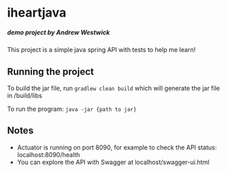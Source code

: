# iheartjava

##### demo project by Andrew Westwick

This project is a simple java spring API with tests to help me learn!

## Running the project

To build the jar file, run `gradlew clean build` which will generate the jar file in /build/libs

To run the program: `java -jar {path to jar}`

## Notes

* Actuator is running on port 8090, for example to check the API status: localhost:8090/health
* You can explore the API with Swagger at localhost/swagger-ui.html
